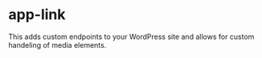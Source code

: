 # app-link
This adds custom endpoints to your WordPress site and allows for custom handeling of media elements.
